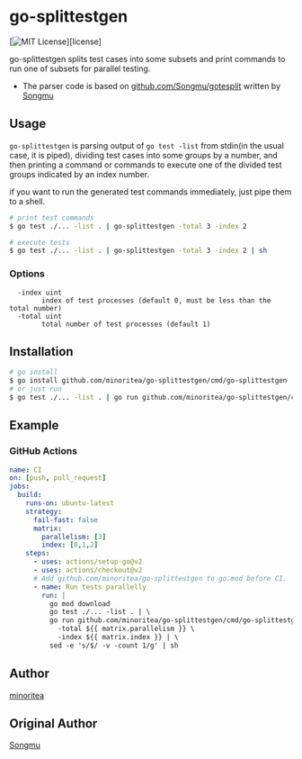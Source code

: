 go-splittestgen
=======
[![MIT License](http://img.shields.io/badge/license-MIT-blue.svg?style=flat-square)][license]

go-splittestgen splits test cases into some subsets and print commands to run one of subsets for parallel testing.
* The parser code is based on [github.com/Songmu/gotesplit](https://github.com/Songmu/gotesplit) written by [Songmu](https://github.com/Songmu)

## Usage

`go-splittestgen` is parsing output of `go test -list` from stdin(in the usual case, it is piped),
dividing test cases into some groups by a number,
and then printing a command or commands to execute one of the divided test groups indicated by an index number.

if you want to run the generated test commands immediately, just pipe them to a shell.

```bash
# print test commands
$ go test ./... -list . | go-splittestgen -total 3 -index 2

# execute tests
$ go test ./... -list . | go-splittestgen -total 3 -index 2 | sh
```

### Options

```
  -index uint
        index of test processes (default 0, must be less than the total number)
  -total uint
        total number of test processes (default 1)
```

## Installation

```bash
# go install
$ go install github.com/minoritea/go-splittestgen/cmd/go-splittestgen
# or just run
$ go test ./... -list . | go run github.com/minoritea/go-splittestgen/cmd/go-splittestgen
```

## Example
### GitHub Actions

```yaml
name: CI
on: [push, pull_request]
jobs:
  build:
    runs-on: ubuntu-latest
    strategy:
      fail-fast: false
      matrix:
        parallelism: [3]
        index: [0,1,2]
    steps:
      - uses: actions/setup-go@v2
      - uses: actions/checkout@v2
      # Add github.com/minoritea/go-splittestgen to go.mod before CI.
      - name: Run tests parallelly
        run: |
          go mod download
          go test ./... -list . | \
          go run github.com/minoritea/go-splittestgen/cmd/go-splittestgen \
            -total ${{ matrix.parallelism }} \
            -index ${{ matrix.index }} | \
          sed -e 's/$/ -v -count 1/g' | sh
```

## Author
[minoritea](https://github.com/minoritea)

## Original Author
[Songmu](https://github.com/Songmu)
